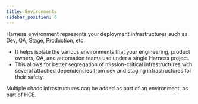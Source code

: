 ```yaml
---
title: Environments
sidebar_position: 6
---
```


Harness environment represents your deployment infrastructures such as Dev, QA, Stage, Production, etc.
- It helps isolate the various environments that your engineering, product owners, QA, and automation teams use under a single Harness project. 
- This allows for better segregation of mission-critical infrastructures with several attached dependencies from dev and staging infrastructures for their safety. 

Multiple chaos infrastructures can be added as part of an environment, as part of HCE. 
